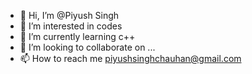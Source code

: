 - 👋 Hi, I’m @Piyush Singh
- 👀 I’m interested in codes
- 🌱 I’m currently learning c++
- 💞️ I’m looking to collaborate on ...
- 📫 How to reach me piyushsinghchauhan@gmail.com

<!---
piyush-d17/piyush-d17 is a ✨ special ✨ repository because its `README.md` (this file) appears on your GitHub profile.
You can click the Preview link to take a look at your changes.
--->
